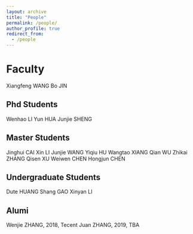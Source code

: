 ```yaml
---
layout: archive
title: "People"
permalink: /people/
author_profile: true
redirect_from:
  - /people
---
```


# Faculty
Xiangfeng WANG
Bo JIN

## Phd Students
Wenhao LI
Yun HUA
Junjie SHENG

## Master Students
Jinghui CAI
Xin LI
Junjie WANG
Yiqiu HU
Wangtao XIANG
Qian WU
Zhikai ZHANG
Qisen XU
Weiwen CHEN
Hongjun CHEN

## Undergraduate Students
Dute HUANG
Shang GAO
Xinyan LI

## Alumi
Wenjie ZHANG, 2018, Tecent
Juan ZHANG, 2019, TBA
